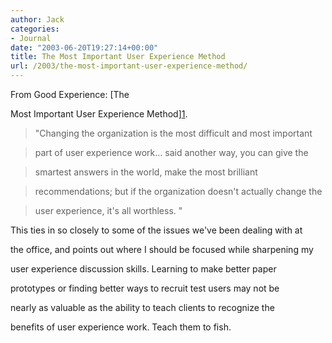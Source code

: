 ```yaml
---
author: Jack
categories:
- Journal
date: "2003-06-20T19:27:14+00:00"
title: The Most Important User Experience Method
url: /2003/the-most-important-user-experience-method/
---
```


From Good Experience:  [The
  

  
Most Important User Experience Method][1].



> "Changing the organization is the most difficult and most important
  
> 
  
> part of user experience work&#8230; said another way, you can give the
  
> 
  
> smartest answers in the world, make the most brilliant
  
> 
  
> recommendations; but if the organization doesn't actually change the
  
> 
  
> user experience, it's all worthless. "

  
> 

This ties in so closely to some of the issues we've been dealing with at
  

  
the office, and points out where I should be focused while sharpening my
  

  
user experience discussion skills. Learning to make better paper
  

  
prototypes or finding better ways to recruit test users may not be
  

  
nearly as valuable as the ability to teach clients to recognize the
  

  
benefits of user experience work. Teach them to fish.

 [1]: //www.goodexperience.com/columns/03/0620.org.html"
